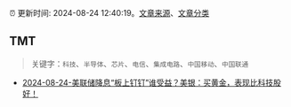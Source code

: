 :alarm_clock: 更新时间: 2024-08-24 12:40:19。[文章来源](/README.md)、[文章分类](/TAGS.md)

## TMT


> 关键字：`科技`、`半导体`、`芯片`、`电信`、`集成电路`、`中国移动`、`中国联通`



- [2024-08-24-美联储降息“板上钉钉”谁受益？美银：买黄金，表现比科技股好！](https://www.cls.cn/detail/1775131) 

